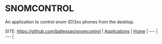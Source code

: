 # SNOMCONTROL

 An application to control snom (D)3xx phones from the desktop.

 SITE: https://github.com/ballessay/snomcontrol
 | [Applications](https://portable-linux-apps.github.io/apps.html) | [Home](https://portable-linux-apps.github.io)
 | --- | --- |

